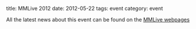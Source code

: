 title: MMLive 2012
date: 2012-05-22 
tags: event
category: event

All the latest news about this event can be found on the [MMLive webpages](http://www.micromanu.com/x/mm-live/mmlive.html)